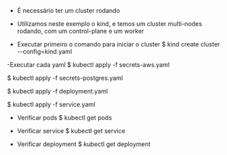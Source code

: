 - É necessário ter um cluster rodando

- Utilizamos neste exemplo o kind, e temos um cluster multi-nodes rodando, com um control-plane e um worker

- Executar primeiro o comando para iniciar o cluster
 $ kind create cluster --config=kind.yaml

 -Executar cada yaml
 $ kubectl apply -f secrets-aws.yaml

 $ kubectl apply -f secrets-postgres.yaml

 $ kubectl apply -f deployment.yaml

 $ kubectl apply -f service.yaml

- Verificar pods
 $ kubectl get pods

 - Verificar service
 $ kubectl get service

 - Verificar deployment
 $ kubectl get deployment
 

